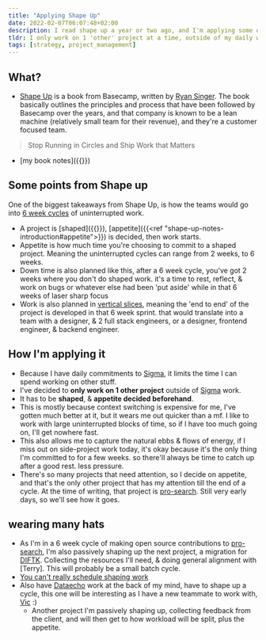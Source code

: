 ```yaml
---
title: "Applying Shape Up"
date: 2022-02-07T06:07:48+02:00
description: I read shape up a year or two ago, and I'm applying some of the principles taught, in how I manage my own workload. I only work on 1 'other' project at a time, outside of my daily work commitments
tldr: I only work on 1 'other' project at a time, outside of my daily work commitments.
tags: [strategy, project_management]
---
```


## What?
- [Shape Up](https://basecamp.com/shapeup) is a book from Basecamp, written by [Ryan Singer](https://feltpresence.com/). The book basically outlines the principles and process that have been followed by Basecamp over the years, and that company is known to be a lean machine (relatively small team for their revenue), and they're a customer focused team. 

> Stop Running in Circles and Ship Work that Matters

- [my book notes]({{<ref shape-up-notes-introduction>}})

## Some points from Shape up
One of the biggest takeaways from Shape Up, is how the teams would go into [6 week cycles](https://basecamp.com/shapeup/0.3-chapter-01#six-week-cycles) of uninterrupted work. 
- A project is [shaped]({{<ref shape-up-notes-shaping>}}), [appetite]({{<ref "shape-up-notes-introduction#appetite">}}) is decided, then work starts.
- Appetite is how much time you're choosing to commit to a shaped project. Meaning the uninterrupted cycles can range from 2 weeks, to 6 weeks.
- Down time is also planned like this, after a 6 week cycle, you've got 2 weeks where you don't do shaped work. it's a time to rest, reflect, & work on bugs or whatever else had been 'put aside' while in that 6 weeks of laser sharp focus
- Work is also planned in [vertical slices](), meaning the 'end to end' of the project is developed in that 6 week sprint. that would translate into a team with a designer, & 2 full stack engineers, or a designer, frontend engineer, & backend engineer.

## How I'm applying it
- Because I have daily commitments to [Sigma](https://sigmadigital.io/), it limits the time I can spend working on other stuff.
- I've decided to **only work on 1 other project** outside of [Sigma](https://sigmadigital.io/) work.
- It has to be **shaped**, & **appetite decided beforehand**.
- This is mostly because context switching is expensive for me, I've gotten much better at it, but it wears me out quicker than a mf. I like to work with large uninterrupted blocks of time, so if I have too much going on, I'll get nowhere fast.
- This also allows me to capture the natural ebbs & flows of energy, if I miss out on side-project work today, it's okay because it's the only thing I'm committed to for a few weeks. so there'll always be time to catch up after a good rest. less pressure.
- There's so many projects that need attention, so I decide on appetite, and that's the only other project that has my attention till the end of a cycle. At the time of writing, that project is [pro-search](https://pro-search.io). Still very early days, so we'll see how it goes.

## wearing many hats
- As I'm in a 6 week cycle of making open source contributions to [pro-search](https://pro-search.io), I'm also passively shaping up the next project, a migration for [DIFTK](https://doit4thekidz.org). Collecting the resources I'll need, & doing general alignment with [Terry]. This will probably be a small batch cycle.
- [You can't really schedule shaping work](https://basecamp.com/shapeup/1.1-chapter-02#two-tracks)
- Also have [Dataecho](http://dataecho.org/) work at the back of my mind, have to shape up a cycle, this one will be interesting as I have a new teammate to work with, [Vic](https://www.linkedin.com/in/victor-janhi-3a5962b7/) :)
  - Another project I'm passively shaping up, collecting feedback from the client, and will then get to how workload will be split, plus the appetite.